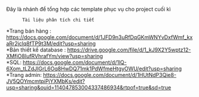 Đây là nhánh để tổng hợp các template phục vụ cho project cuối kì

          Tài liệu phân tích chi tiết 
*Trang bán hàng : https://docs.google.com/document/d/1JFD9n3uRfDqGKmWNYvDxfWmf_kxaRr2jclq8fTP9t3M/edit?usp=sharing<br>
*Bản thiết kế database : https://drive.google.com/file/d/1_kJ9X2Y5wptz12-XMfjO8IufRVhrafYm/view?usp=sharing<br>
*SQL: https://docs.google.com/document/d/1lQ-6Xom_tLZdJIGrL6Oq8HwDQ71mk1PdWfmeHtgyOWU/edit?usp=sharing<br>
*Trang admin: https://docs.google.com/document/d/1HUtNdP3Qie8-JV5QOYmcmtpiPjYXMbKs/edit?usp=sharing&ouid=114047853004337486934&rtpof=true&sd=true<br>

